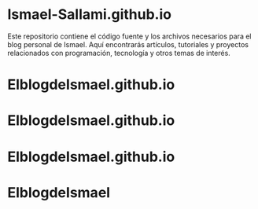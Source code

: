 # Ismael-Sallami.github.io
Este repositorio contiene el código fuente y los archivos necesarios para el blog personal de Ismael. Aquí encontrarás artículos, tutoriales y proyectos relacionados con programación, tecnología y otros temas de interés.

# ElblogdeIsmael.github.io
# ElblogdeIsmael.github.io
# ElblogdeIsmael.github.io
# ElblogdeIsmael
